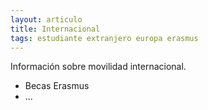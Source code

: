 ```yaml
---
layout: articulo
title: Internacional
tags: estudiante extranjero europa erasmus
---
```


Información sobre movilidad internacional.

- Becas Erasmus
- ...

